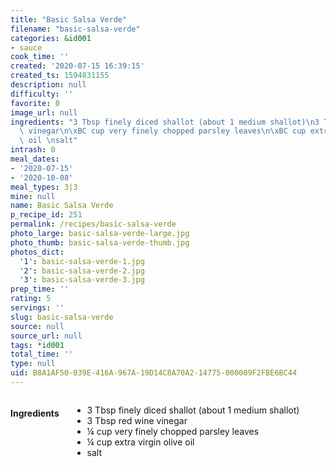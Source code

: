 ```yaml
---
title: "Basic Salsa Verde"
filename: "basic-salsa-verde"
categories: &id001
- sauce
cook_time: ''
created: '2020-07-15 16:39:15'
created_ts: 1594831155
description: null
difficulty: ''
favorite: 0
image_url: null
ingredients: "3 Tbsp finely diced shallot (about 1 medium shallot)\n3 Tbsp red wine\
  \ vinegar\n\xBC cup very finely chopped parsley leaves\n\xBC cup extra virgin olive\
  \ oil \nsalt"
intrash: 0
meal_dates:
- '2020-07-15'
- '2020-10-08'
meal_types: 3|3
mine: null
name: Basic Salsa Verde
p_recipe_id: 251
permalink: /recipes/basic-salsa-verde
photo_large: basic-salsa-verde-large.jpg
photo_thumb: basic-salsa-verde-thumb.jpg
photos_dict:
  '1': basic-salsa-verde-1.jpg
  '2': basic-salsa-verde-2.jpg
  '3': basic-salsa-verde-3.jpg
prep_time: ''
rating: 5
servings: ''
slug: basic-salsa-verde
source: null
source_url: null
tags: *id001
total_time: ''
type: null
uid: B8A1AF50-039E-416A-967A-19D14C8A70A2-14775-000009F2FBE6BC44
---
```

<div class="large-8 medium-7 columns" id="writeup">	</div><!-- #writeup -->
</div><!-- #row-one -->
<div class="row" id="row-two">	<div class="medium-4 small-5 columns" id="ingredients"><h4>Ingredients</h4><div class="box box-ingredients content"><ul>
<li>3 Tbsp finely diced shallot (about 1 medium shallot)</li>
<li>3 Tbsp red wine vinegar</li>
<li>¼ cup very finely chopped parsley leaves</li>
<li>¼ cup extra virgin olive oil</li>
<li>salt</li>
</ul>
</div>	</div>	<div class="medium-6 small-7 columns" id="directions">	</div>